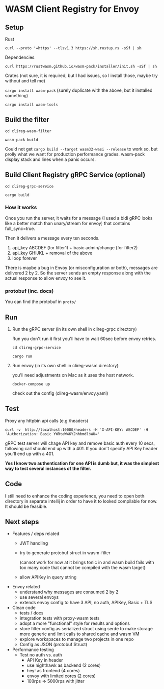 # WASM Client Registry for Envoy

## Setup

Rust

`curl --proto '=https' --tlsv1.3 https://sh.rustup.rs -sSf | sh`

Dependencies

`curl https://rustwasm.github.io/wasm-pack/installer/init.sh -sSf | sh`

Crates (not sure, it is required, but I had issues, so I install those, maybe try without and tell me)

`cargo install wasm-pack` (surely duplicate with the above, but it installed something)

`cargo install wasm-tools`

## Build the filter
`cd clireg-wasm-filter`

`wasm-pack build`

Could not get `cargo build --target wasm32-wasi --release` to work so, but prolly what we want for production performance grades. wasm-pack display stack and lines when a panic occurs.

## Build Client Registry gRPC Service (optional)

`cd clireg-grpc-service`

`cargo build`

### How it works

Once you run the server, it waits for a message (I used a bidi gRPC looks like a better match than unary/stream for envoy) that contains full_sync=true.

Then it delivers a message every ten seconds.
1. api_key ABCDEF (for filter1) + basic admin/change (for filter2)
2. api_key GHIJKL + removal of the above
3. loop forever

There is maybe a bug in Envoy (or misconfiguration or both), messages are delivered 2 by 2. 
So the server sends an empty response along with the actual response to allow envoy to see it.

### protobuf (inc. docs)

You can find the protobuf in `proto/` 

## Run

1. Run the gRPC server (in its own shell in clireg-grpc directory) 

   Run you don't run it first you'll have to wait 60sec before envoy retries.

   `cd clireg-grpc-service`

   `cargo run`

2. Run envoy (in its own shell in clireg-wasm directory)

   you'll need adjustments on Mac as it uses the host network.

   `docker-compose up`

   check out the config (clireg-wasm/envoy.yaml)

## Test

Proxy any httpbin api calls (e.g /headers)

`curl -v  http://localhost:10000/headers -H 'X-API-KEY: ABCDEF' -H 'Authorization: Basic YWRtaW46Y2hhbmdlbWU='`

gRPC test server will chage API key and remove basic auth every 10 secs, following call should end up with a 401.
If you don't specify API Key header you'll end up with a 401.

**Yes I know two authentication for one API is dumb but, it was the simplest way to test several instances of the filter.**

## Code 

I still need to enhance the coding experience, you need to open both directory in separate intellij in order to have it to looked compilable for now. 
It should be feasible.

## Next steps

* Features / deps related
  * JWT handling
  * try to generate protobuf struct in wasm-filter

    (cannot work for now at it brings tonic in and wasm build fails with too many code that cannot be compiled with the wasm target)
  * allow APIKey in query string
* Envoy related
   * understand why messages are consumed 2 by 2
   * use several envoys
   * extends envoy config to have 3 API, no auth, APIKey, Basic + TLS
* Clean code
  * tests / docs
  * integration tests with proxy-wasm tests
  * adopt a more "functional" style for results and options
  * store filter config as serialized struct using serde to make storage more generic and limit calls to shared cache and wasm VM 
  * explore workspaces to manage two projects in one repo
  * Config as JSON (protobuf Struct)
* Performance testing
  * Test no auth vs. auth 
    * API Key in header
    * use nighthawk as backend (2 cores)
    * hey! as frontend (4 cores)
    * envoy with limited cores (2 cores)
    * 100rps => 5000rps with jitter

